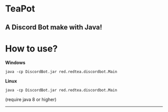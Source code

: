 # TeaPot 
A Discord Bot make with Java!
----
# How to use?

**Windows**

`java -cp DiscordBot.jar red.redtea.discordbot.Main`

**Linux**

`java -cp DiscordBot.jar red.redtea.discordbot.Main`


(require java 8 or higher)

----
